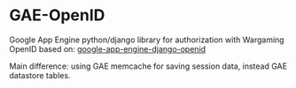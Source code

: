 GAE-OpenID
==========

Google App Engine python/django library for authorization with Wargaming OpenID
based on: [google-app-engine-django-openid](https://code.google.com/p/google-app-engine-django-openid/)

Main difference: using GAE memcache for saving session data, instead GAE datastore tables.
